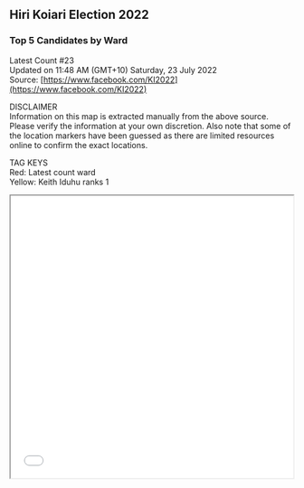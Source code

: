 ## Hiri Koiari Election 2022
### Top 5 Candidates by Ward
Latest Count #23 <br>
Updated on 11:48 AM (GMT+10) Saturday, 23 July 2022 <br>
Source: [https://www.facebook.com/KI2022](https://www.facebook.com/KI2022)

DISCLAIMER<br>
Information on this map is extracted manually from the above source. Please verify the information at your own discretion. Also note that some of the location markers have been guessed as there are limited resources online to confirm the exact locations.<br>

TAG KEYS<br>
Red: Latest count ward <br>
Yellow: Keith Iduhu ranks 1

<iframe src="HiriKoiariMap.html" height="500" width="500"></iframe>
<br>

